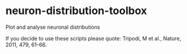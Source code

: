 # neuron-distribution-toolbox
Plot and analyse neuronal distributions

If you decide to use these scripts please quote:
Tripodi, M et al., Nature, 2011, 479, 61-66.
